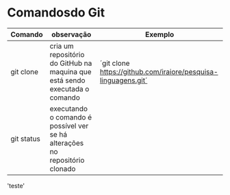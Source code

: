# Comandosdo Git

Comando | observação | Exemplo
---|---|---
git clone| cria um repositório do GitHub na maquina que está sendo executada o comando|´git clone https://github.com/iraiore/pesquisa-linguagens.git´
git status | executando o comando é possível ver se há alterações no repositório clonado
'teste'